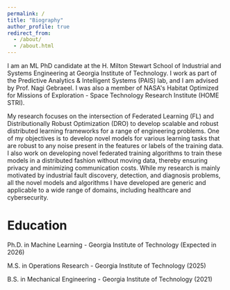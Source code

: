 ```yaml
---
permalink: /
title: "Biography"
author_profile: true
redirect_from: 
  - /about/
  - /about.html
---
```


I am an ML PhD candidate at the H. Milton Stewart School of Industrial and Systems Engineering at Georgia Institute of Technology. I work as part of the Predictive Analytics & Intelligent Systems (PAIS) lab, and I am advised by Prof. Nagi Gebraeel. I was also a member of NASA's Habitat Optimized for Missions of Exploration - Space Technology Research Institute (HOME STRI).

My research focuses on the intersection of Federated Learning (FL) and Distributionally Robust Optimization (DRO) to develop scalable and robust distributed learning frameworks for a range of engineering problems. One of my objectives is to develop novel models for various learning tasks that are robust to any noise present in the features or labels of the training data. I also work on developing novel federated training algorithms to train these models in a distributed fashion without moving data, thereby ensuring privacy and minimizing communication costs. While my research is mainly motivated by industrial fault discovery, detection, and diagnosis problems, all the novel models and algorithms I have developed are generic and applicable to a wide range of domains, including healthcare and cybersecurity.

Education
========
Ph.D. in Machine Learning - Georgia Institute of Technology (Expected in 2026)

M.S. in Operations Research - Georgia Institute of Technology (2025)

B.S. in Mechanical Engineering - Georgia Institute of Technology (2021)
